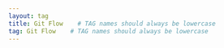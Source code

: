 ```yaml
---
layout: tag
title: Git Flow    # TAG names should always be lowercase
tag: Git Flow    # TAG names should always be lowercase
---
```

